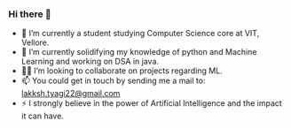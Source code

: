 ### Hi there 👋


- 🔭 I’m currently a student studying Computer Science core at VIT, Vellore.
- 🌱 I’m currently solidifying my knowledge of python and Machine Learning and working on DSA in java.
- 🧑‍💻 I’m looking to collaborate on projects regarding ML.
- 📫 You could get in touch by sending me a mail to: lakksh.tyagi22@gmail.com
- ⚡ I strongly believe in the power of Artificial Intelligence and the impact it can have.


